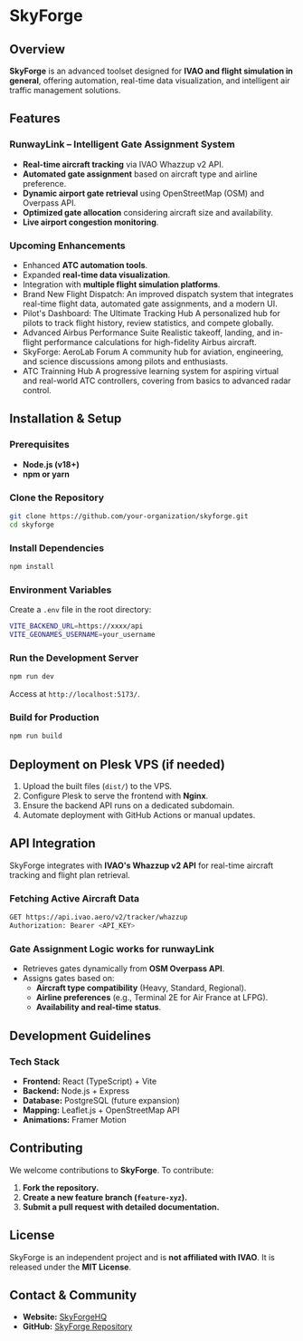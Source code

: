 # SkyForge

## Overview
**SkyForge** is an advanced toolset designed for **IVAO and flight simulation in general**, offering automation, real-time data visualization, and intelligent air traffic management solutions.

## Features
### **RunwayLink – Intelligent Gate Assignment System**
- **Real-time aircraft tracking** via IVAO Whazzup v2 API.
- **Automated gate assignment** based on aircraft type and airline preference.
- **Dynamic airport gate retrieval** using OpenStreetMap (OSM) and Overpass API.
- **Optimized gate allocation** considering aircraft size and availability.
- **Live airport congestion monitoring**.

### **Upcoming Enhancements**
- Enhanced **ATC automation tools**.
- Expanded **real-time data visualization**.
- Integration with **multiple flight simulation platforms**.
- Brand New Flight Dispatch: An improved dispatch system that integrates real-time flight data, automated gate          assignments, and a modern UI.
- Pilot's Dashboard: The Ultimate Tracking Hub
A personalized hub for pilots to track flight history, review statistics, and compete globally.
- Advanced Airbus Performance Suite
Realistic takeoff, landing, and in-flight performance calculations for high-fidelity Airbus aircraft.
- SkyForge: AeroLab Forum
A community hub for aviation, engineering, and science discussions among pilots and enthusiasts.
- ATC Trainning Hub
A progressive learning system for aspiring virtual and real-world ATC controllers, covering from basics to advanced radar control.

## Installation & Setup
### **Prerequisites**
- **Node.js (v18+)**
- **npm or yarn**

### **Clone the Repository**
```sh
git clone https://github.com/your-organization/skyforge.git
cd skyforge
```

### **Install Dependencies**
```sh
npm install
```

### **Environment Variables**
Create a `.env` file in the root directory:
```sh
VITE_BACKEND_URL=https://xxxx/api
VITE_GEONAMES_USERNAME=your_username
```

### **Run the Development Server**
```sh
npm run dev
```
Access at `http://localhost:5173/`.

### **Build for Production**
```sh
npm run build
```

## Deployment on Plesk VPS (if needed)
1. Upload the built files (`dist/`) to the VPS.
2. Configure Plesk to serve the frontend with **Nginx**.
3. Ensure the backend API runs on a dedicated subdomain.
4. Automate deployment with GitHub Actions or manual updates.

## API Integration
SkyForge integrates with **IVAO's Whazzup v2 API** for real-time aircraft tracking and flight plan retrieval.

### **Fetching Active Aircraft Data**
```sh
GET https://api.ivao.aero/v2/tracker/whazzup
Authorization: Bearer <API_KEY>
```

### **Gate Assignment Logic works for runwayLink**
- Retrieves gates dynamically from **OSM Overpass API**.
- Assigns gates based on:
  - **Aircraft type compatibility** (Heavy, Standard, Regional).
  - **Airline preferences** (e.g., Terminal 2E for Air France at LFPG).
  - **Availability and real-time status**.

## Development Guidelines
### **Tech Stack**
- **Frontend:** React (TypeScript) + Vite
- **Backend:** Node.js + Express
- **Database:** PostgreSQL (future expansion)
- **Mapping:** Leaflet.js + OpenStreetMap API
- **Animations:** Framer Motion

## Contributing
We welcome contributions to **SkyForge**. To contribute:
1. **Fork the repository.**
2. **Create a new feature branch (`feature-xyz`).**
3. **Submit a pull request with detailed documentation.**

## License
SkyForge is an independent project and is **not affiliated with IVAO**. It is released under the **MIT License**.

## Contact & Community
- **Website:** [SkyForgeHQ](https://skyforgehq.com)
- **GitHub:** [SkyForge Repository](https://github.com/spacemikha)

